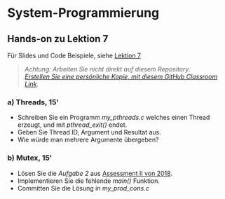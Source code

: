 # System-Programmierung
## Hands-on zu Lektion 7
Für Slides und Code Beispiele, siehe [Lektion 7](../../../fhnw-syspr/blob/master/07/README.md)

> *Achtung: Arbeiten Sie nicht direkt auf diesem Repository.*<br/>
> *[Erstellen Sie eine persönliche Kopie, mit diesem GitHub Classroom Link](https://classroom.github.com/a/b71tBIhJ).*

### a) Threads, 15'
* Schreiben Sie ein Programm *my_pthreads.c* welches einen Thread erzeugt, und mit *pthread_exit()* endet.
* Geben Sie Thread ID, Argument und Resultat aus.
* Wie würde man mehrere Argumente übergeben?

### b) Mutex, 15'
* Lösen Sie die _Aufgabe 2_ aus [Assessment II von 2018](http://www.tamberg.org/fhnw/2018/Syspr14Assessment2.pdf).
* Implementieren Sie die fehlende _main()_ Funktion.
* Committen Sie die Lösung in _my_prod_cons.c_
